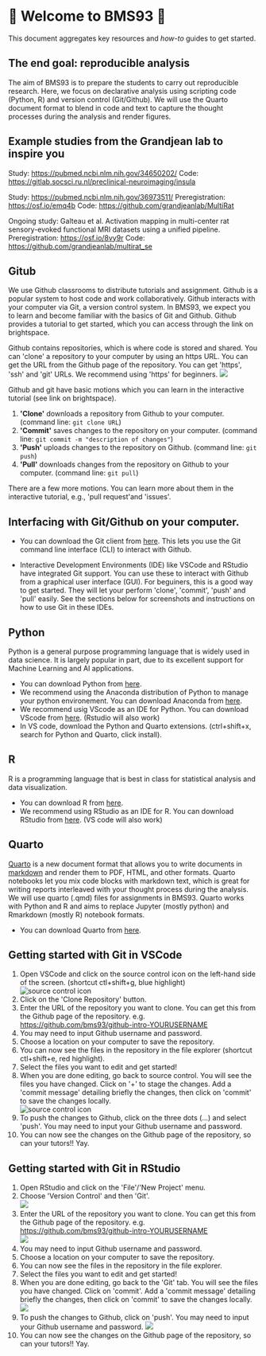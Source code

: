 # :wave: Welcome to BMS93 :wave: 

This document aggregates key resources and *how-to* guides to get started.

## The end goal: reproducible analysis
The aim of BMS93 is to prepare the students to carry out reproducible research. Here, we focus on declarative analysis using scripting code (Python, R) and version control (Git/Github). We will use the Quarto document format to blend in code and text to capture the thought processes during the analysis and render figures.

## Example studies from the Grandjean lab to inspire you
Study: https://pubmed.ncbi.nlm.nih.gov/34650202/
Code: https://gitlab.socsci.ru.nl/preclinical-neuroimaging/insula

Study: https://pubmed.ncbi.nlm.nih.gov/36973511/
Preregistration: https://osf.io/emq4b
Code: https://github.com/grandjeanlab/MultiRat

Ongoing study: Galteau et al. Activation mapping in multi-center rat sensory-evoked functional MRI datasets using a unified pipeline. 
Preregistration: https://osf.io/8vy9r
Code: https://github.com/grandjeanlab/multirat_se

## Gitub
We use Github classrooms to distribute tutorials and assignment. Github is a popular system to host code and work collaboratively. Github interacts with your computer via Git, a version control system. In BMS93, we expect you to learn and become familiar with the basics of Git and Github. Github provides a tutorial to get started, which you can access through the link on brightspace.

Github contains repositories, which is where code is stored and shared. You can 'clone' a repository to your computer by using an https URL. You can get the URL from the Github page of the repository. You can get 'https', 'ssh' and 'git' URLs. We recommend using 'https' for beginners.
![](assets/github.png)

Github and git have basic motions which you can learn in the interactive tutorial (see link on brightspace).   
1. **'Clone'** downloads a repository from Github to your computer. (command line: `git clone URL`)
2. **'Commit'** saves changes to the repository on your computer. (command line: `git commit -m "description of changes"`)
3. **'Push'** uploads changes to the repository on Github. (command line: `git push`)
4. **'Pull'** downloads changes from the repository on Github to your computer. (command line: `git pull`)

There are a few more motions. You can learn more about them in the interactive tutorial, e.g., 'pull request'and 'issues'.

## Interfacing with Git/Github on your computer. 

- You can download the Git client from [here](https://git-scm.com/downloads).
This lets you use the Git command line interface (CLI) to interact with Github.

- Interactive Development Environments (IDE) like VSCode and RStudio have integrated Git support. You can use these to interact with Github from a graphical user interface (GUI). For beguiners, this is a good way to get started. They will let your perform 'clone', 'commit', 'push' and 'pull' easily. See the sections below for screenshots and instructions on how to use Git in these IDEs.

## Python
Python is a general purpose programming language that is widely used in data science. It is largely popular in part, due to its excellent support for Machine Learning and AI applications.

- You can download Python from [here](https://www.python.org/downloads/).
- We recommend using the Anaconda distribution of Python to manage your python environement. You can download Anaconda from [here](https://www.anaconda.com/download/success).
- We recommend usig VScode as an IDE for Python. You can download VScode from [here](https://code.visualstudio.com/download). (Rstudio will also work)
- In VS code, download the Python and Quarto extensions. (ctrl+shift+x, search for Python and Quarto, click install).

## R
R is a programming language that is best in class for statistical analysis and data visualization. 

- You can download R from [here](https://cran.r-project.org/).
- We recommend using RStudio as an IDE for R. You can download RStudio from [here](https://rstudio.com/products/rstudio/download/). (VS code will also work)

## Quarto
[Quarto](https://quarto.org/) is a new document format that allows you to write documents in [markdown](https://www.markdownguide.org/) and render them to PDF, HTML, and other formats. Quarto notebooks let you mix code blocks with markdown text, which is great for writing reports interleaved with your thought process during the analysis. We will use quarto (.qmd) files for assignments in BMS93. Quarto works with Python and R and aims to replace Jupyter (mostly python) and Rmarkdown (mostly R) notebook formats.

- You can download Quarto from [here](https://quarto.org/docs/getting-started/installation.html).

## Getting started with Git in VSCode
1. Open VSCode and click on the source control icon on the left-hand side of the screen. (shortcut ctl+shift+g, blue highlight)   
![source control icon](assets/vscode_source.png)
2. Click on the 'Clone Repository' button. 
3. Enter the URL of the repository you want to clone. You can get this from the Github page of the repository. e.g. https://github.com/bms93/github-intro-YOURUSERNAME
4. You may need to input Github username and password.
5. Choose a location on your computer to save the repository.
6. You can now see the files in the repository in the file explorer (shortcut ctl+shift+e, red highlight).
7. Select the files you want to edit and get started!
8. When you are done editing, go back to source control. You will see the files you have changed. Click on '+' to stage the changes. Add a 'commit message' detailing briefly the changes, then click on 'commit' to save the changes locally.   
![source control icon](assets/vscode_source2.png)
9. To push the changes to Github, click on the three dots (...) and select 'push'. You may need to input your Github username and password.
10. You can now see the changes on the Github page of the repository, so can your tutors!! Yay. 

## Getting started with Git in RStudio
1. Open RStudio and click on the 'File'/'New Project' menu.
2. Choose 'Version Control' and then 'Git'.   
![](assets/rstudio_version.png)
3. Enter the URL of the repository you want to clone. You can get this from the Github page of the repository. e.g. https://github.com/bms93/github-intro-YOURUSERNAME    
![](assets/rstudio_version2.png)
4. You may need to input Github username and password.
5. Choose a location on your computer to save the repository.
6. You can now see the files in the repository in the file explorer.
7. Select the files you want to edit and get started!
8. When you are done editing, go back to the 'Git' tab. You will see the files you have changed. Click on 'commit'. Add a 'commit message' detailing briefly the changes, then click on 'commit' to save the changes locally.
![](assets/rstudio_version3.png)
9. To push the changes to Github, click on 'push'. You may need to input your Github username and password.
![](assets/rstudio_version4.png)
10. You can now see the changes on the Github page of the repository, so can your tutors!! Yay.

